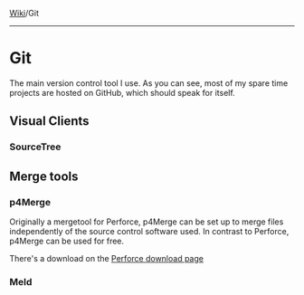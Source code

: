 [Wiki](index.md)/Git

---
# Git

The main version control tool I use. As you can see, most of my spare time projects are hosted on GitHub, which should speak for itself.

## Visual Clients

### SourceTree

## Merge tools

### p4Merge

Originally a mergetool for Perforce, p4Merge can be set up to merge files independently of the source control software used. In contrast to Perforce, p4Merge can be used for free.

There's a download on the [Perforce download page](https://www.perforce.com/downloads/visual-merge-tool)

### Meld
